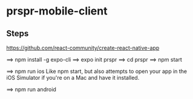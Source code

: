 # prspr-mobile-client


## Steps

https://github.com/react-community/create-react-native-app

==> npm install -g expo-cli
==> expo init prspr
==> cd prspr
==> npm start

==> npm run ios
Like npm start, but also attempts to open your app in the iOS Simulator if you're on a Mac and have it installed.

==> npm run android